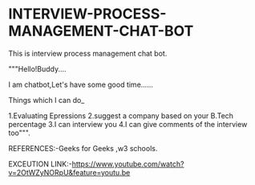 # INTERVIEW-PROCESS-MANAGEMENT-CHAT-BOT
This is interview process management chat bot.

 """Hello!Buddy....
 
I am chatbot,Let's have some good time......

Things which I can do_

1.Evaluating Epressions
2.suggest a company based on your B.Tech percentage
3.I can interview you
4.I can give comments of the interview too""".


REFERENCES:-Geeks for Geeks ,w3 schools.


EXCEUTION LINK:-https://www.youtube.com/watch?v=2OtWZyNORpU&feature=youtu.be
